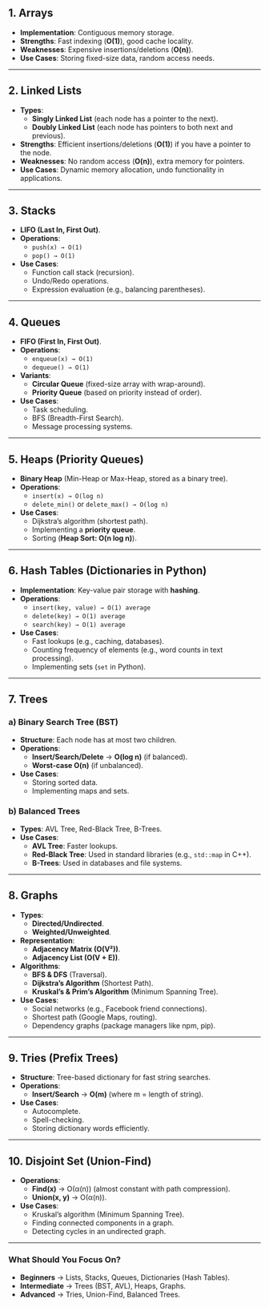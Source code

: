 
## **1. Arrays**
   - **Implementation**: Contiguous memory storage.
   - **Strengths**: Fast indexing (**O(1)**), good cache locality.
   - **Weaknesses**: Expensive insertions/deletions (**O(n)**).
   - **Use Cases**: Storing fixed-size data, random access needs.

---

## **2. Linked Lists**
   - **Types**:  
     - **Singly Linked List** (each node has a pointer to the next).
     - **Doubly Linked List** (each node has pointers to both next and previous).
   - **Strengths**: Efficient insertions/deletions (**O(1)**) if you have a pointer to the node.
   - **Weaknesses**: No random access (**O(n)**), extra memory for pointers.
   - **Use Cases**: Dynamic memory allocation, undo functionality in applications.

---

## **3. Stacks**
   - **LIFO (Last In, First Out)**.
   - **Operations**:  
     - `push(x) → O(1)`  
     - `pop() → O(1)`
   - **Use Cases**:  
     - Function call stack (recursion).
     - Undo/Redo operations.
     - Expression evaluation (e.g., balancing parentheses).

---

## **4. Queues**
   - **FIFO (First In, First Out)**.
   - **Operations**:  
     - `enqueue(x) → O(1)`  
     - `dequeue() → O(1)`
   - **Variants**:
     - **Circular Queue** (fixed-size array with wrap-around).
     - **Priority Queue** (based on priority instead of order).
   - **Use Cases**:
     - Task scheduling.
     - BFS (Breadth-First Search).
     - Message processing systems.

---

## **5. Heaps (Priority Queues)**
   - **Binary Heap** (Min-Heap or Max-Heap, stored as a binary tree).
   - **Operations**:
     - `insert(x) → O(log n)`
     - `delete_min()` or `delete_max() → O(log n)`
   - **Use Cases**:
     - Dijkstra’s algorithm (shortest path).
     - Implementing a **priority queue**.
     - Sorting (**Heap Sort: O(n log n)**).

---

## **6. Hash Tables (Dictionaries in Python)**
   - **Implementation**: Key-value pair storage with **hashing**.
   - **Operations**:
     - `insert(key, value) → O(1) average`  
     - `delete(key) → O(1) average`  
     - `search(key) → O(1) average`  
   - **Use Cases**:
     - Fast lookups (e.g., caching, databases).
     - Counting frequency of elements (e.g., word counts in text processing).
     - Implementing sets (`set` in Python).

---

## **7. Trees**
### **a) Binary Search Tree (BST)**
   - **Structure**: Each node has at most two children.
   - **Operations**:
     - **Insert/Search/Delete** → **O(log n)** (if balanced).
     - **Worst-case O(n)** (if unbalanced).
   - **Use Cases**:
     - Storing sorted data.
     - Implementing maps and sets.

### **b) Balanced Trees**
   - **Types**: AVL Tree, Red-Black Tree, B-Trees.
   - **Use Cases**:  
     - **AVL Tree**: Faster lookups.
     - **Red-Black Tree**: Used in standard libraries (e.g., `std::map` in C++).
     - **B-Trees**: Used in databases and file systems.

---

## **8. Graphs**
   - **Types**:
     - **Directed/Undirected**.
     - **Weighted/Unweighted**.
   - **Representation**:
     - **Adjacency Matrix (O(V²))**.
     - **Adjacency List (O(V + E))**.
   - **Algorithms**:
     - **BFS & DFS** (Traversal).
     - **Dijkstra’s Algorithm** (Shortest Path).
     - **Kruskal’s & Prim’s Algorithm** (Minimum Spanning Tree).
   - **Use Cases**:
     - Social networks (e.g., Facebook friend connections).
     - Shortest path (Google Maps, routing).
     - Dependency graphs (package managers like npm, pip).

---

## **9. Tries (Prefix Trees)**
   - **Structure**: Tree-based dictionary for fast string searches.
   - **Operations**:
     - **Insert/Search** → **O(m)** (where m = length of string).
   - **Use Cases**:
     - Autocomplete.
     - Spell-checking.
     - Storing dictionary words efficiently.

---

## **10. Disjoint Set (Union-Find)**
   - **Operations**:
     - **Find(x)** → O(α(n)) (almost constant with path compression).
     - **Union(x, y)** → O(α(n)).
   - **Use Cases**:
     - Kruskal’s algorithm (Minimum Spanning Tree).
     - Finding connected components in a graph.
     - Detecting cycles in an undirected graph.

---

### **What Should You Focus On?**
- **Beginners** → Lists, Stacks, Queues, Dictionaries (Hash Tables).
- **Intermediate** → Trees (BST, AVL), Heaps, Graphs.
- **Advanced** → Tries, Union-Find, Balanced Trees.

